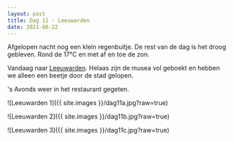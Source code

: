 ```yaml
---
layout: post
title: Dag 11 - Leeuwarden
date: 2021-06-22
---
```

Afgelopen nacht nog een klein regenbuitje. De rest van de dag is het droog gebleven. Rond de 17°C en met af en toe de zon.  

Vandaag naar [Leeuwarden](https://nl.wikipedia.org/wiki/Leeuwarden_(stad)). Helaas zijn de musea vol geboekt en hebben we alleen een beetje door de stad gelopen.  

's Avonds weer in het restaurant gegeten.

![Leeuwarden 1]({{ site.images }}/dag11a.jpg?raw=true)  

![Leeuwarden 2]({{ site.images }}/dag11b.jpg?raw=true)  

![Leeuwarden 3]({{ site.images }}/dag11c.jpg?raw=true)
